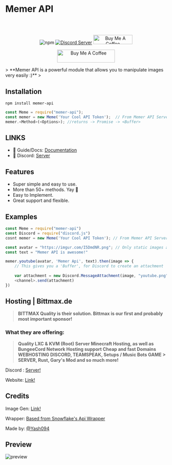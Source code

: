 # Memer API
<p align="center"><a href="https://memer-api.js.org/"><img align="center" style="width:0.5px" src="https://cdn.discordapp.com/attachments/801132434283954199/881571725106618428/memer_api.png"/></a></p><br/>
<p align="center">
   <img alt="npm" src="https://img.shields.io/npm/dt/memer-api">
   <a href="https://discord.gg/invite/emD44ZJaSA"><img src="https://img.shields.io/discord/664505860327997461?color=5865F2&label=Meme%20Development" alt="Discord Server"></a>
   <a href="https://www.buymeacoffee.com/memerapi" target="_blank"><img src="https://cdn.buymeacoffee.com/buttons/default-orange.png" alt="Buy Me A Coffee" height="28.7" width="121.8"></a>

</p>
     <p align="center"> <a href="https://www.buymeacoffee.com/memerapi" target="_blank"><img src="https://cdn.buymeacoffee.com/buttons/default-orange.png" alt="Buy Me A Coffee" height="40" width="180"></a></p>
> **Memer API is a powerful module that allows you to manipulate images very easily :)**
> 

## **Installation** 
```
npm install memer-api
```
```js
const Meme = require("memer-api");
const memer = new Meme('Your Cool API Token');  // From Memer API Server :)
memer.<Method>(<Options>); //returns -> Promise -> <Buffer>
```

## LINKS

- 📃 Guide/Docs: [Documentation](https://memer-api.js.org/)
- 💬 Discord: [Server](https://discord.com/invite/emD44ZJaSA)


## Features

- Super simple and easy to use.
- More than 50+ methods. Yay 🎉
- Easy to Implement.
- Great support and flexible.


## Examples

```js
const Meme = require("memer-api")
const Discord = require("discord.js")
cosnt memer = new Meme('Your Cool API Token'); // From Memer API Server :)

const avatar = "https://imgur.com/I5DmdNR.png"; // Only static images are supported :)
const text = "Memer API is awesome!"

memer.youtube(avatar, 'Memer Api', text).then(image => {
    // This gives you a 'Buffer', for Discord to create an attachment
    
    var attachment = new Discord.MessageAttachment(image, "youtube.png");
    <channel>.send(attachment)
})
```

## Hosting | Bittmax.de
> **BITTMAX Quality is their solution. Bittmax is our first and probably most important sponsor!**

### What they are offering:
> **Quality LXC & KVM (Root) Server Minecraft Hosting, as well as BungeeCord Network Hosting support Cheap and fast Domains WEBHOSTING DISCORD, TEAMSPEAK, Setups / Music Bots GAME > SERVER, Rust, Gary's Mod and so much more!**

Discord : [Server!](https://discord.gg/NTnPuSaZVg) 

Website: [Link!](https://bittmax.de/)

## Credits
Image Gen: [Link!](https://github.com/DankMemer/imgen)

Wrapper: [Based from Snowflake's Api Wrapper](https://github.com/DevSnowflake/dankmemer.js#readme)

Made by: [@Yash094](https://github.com/Yash094)


## Preview

![preview](https://cdn.discordapp.com/attachments/806750853947719760/843579019823546368/memer-api_preview.png)

